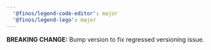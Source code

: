 ```yaml
---
  '@finos/legend-code-editor': major
  '@finos/legend-lego': major
---
```


**BREAKING CHANGE:** Bump version to fix regressed versioning issue.
